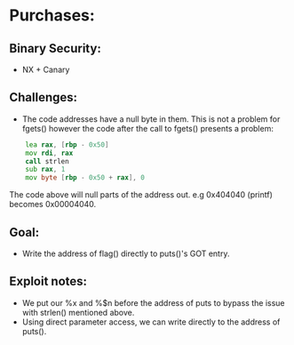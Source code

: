 # Purchases:

## Binary Security:
* NX + Canary

## Challenges:
* The code addresses have a null byte in them. This is not a problem for fgets() however
the code after the call to fgets() presents a problem:
```asm
    lea rax, [rbp - 0x50]
    mov rdi, rax
    call strlen
    sub rax, 1
    mov byte [rbp - 0x50 + rax], 0
```
The code above will null parts of the address out. e.g 0x404040 (printf) becomes
0x00004040.

## Goal:
* Write the address of flag() directly to puts()'s GOT entry.

## Exploit notes:
* We put our %x and %$n before the address of puts to bypass the issue with strlen()
mentioned above.
* Using direct parameter access, we can write directly to the address of puts().
